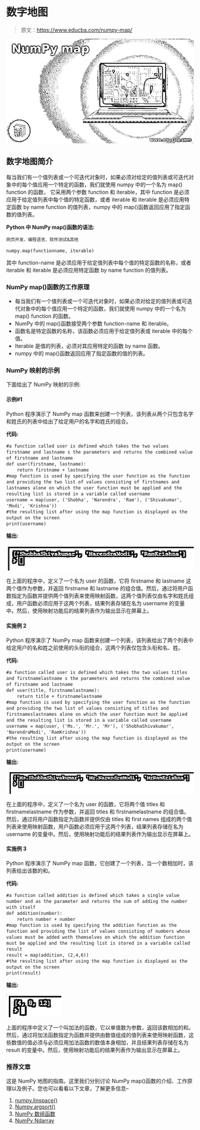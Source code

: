 # 数字地图

> 原文：<https://www.educba.com/numpy-map/>

![NumPy map](img/99ff7ab851c2c405235308c0aad9b40c.png)



## 数字地图简介

每当我们有一个值列表或一个可迭代对象时，如果必须对给定的值列表或可迭代对象中的每个值应用一个特定的函数，我们就使用 numpy 中的一个名为 map() function 的函数， 它采用两个参数 function 和 iterable，其中 function 是必须应用于给定值列表中每个值的特定函数，或者 iterable 和 iterable 是必须应用特定函数 by name function 的值列表，numpy 中的 map()函数返回应用了指定函数的值列表。

**Python 中 NumPy map()函数的语法:**

<small>网页开发、编程语言、软件测试&其他</small>

```
numpy.map(functionname, iterable)
```

其中 function-name 是必须应用于给定值列表中每个值的特定函数的名称，或者 iterable 和 iterable 是必须应用特定函数 by name function 的值列表。

### NumPy map()函数的工作原理

*   每当我们有一个值列表或一个可迭代对象时，如果必须对给定的值列表或可迭代对象中的每个值应用一个特定的函数，我们就使用 numpy 中的一个名为 map() function 的函数。
*   NumPy 中的 map()函数接受两个参数 function-name 和 iterable。
*   函数名是特定函数的名称，该函数必须应用于给定值列表或 iterable 中的每个值。
*   Iterable 是值的列表，必须对其应用特定的函数 by name 函数。
*   numpy 中的 map()函数返回应用了指定函数的值的列表。

### NumPy 映射的示例

下面给出了 NumPy 映射的示例:

#### 示例#1

Python 程序演示了 NumPy map 函数来创建一个列表，该列表从两个只包含名字和姓氏的列表中给出了给定用户的名字和姓氏的组合。

**代码:**

```
#a function called user is defined which takes the two values firstname and lastname s the parameters and returns the combined value of firstname and lastname
def user(firstname, lastname):
    return firstname + lastname
#map function is used by specifying the user function as the function and providing the two list of values consisting of firstnames and lastnames alone on which the user function must be applied and the resulting list is stored in a variable called username
username = map(user, ('Shobha', 'Narendra', 'Ram'), ('Shivakumar', 'Modi', 'Krishna'))
#the resulting list after using the map function is displayed as the output on the screen
print(username)
```

**输出:**

![NumPy map 1](img/638772ffc7a1f09861c1894dc6c3e559.png)



在上面的程序中，定义了一个名为 user 的函数，它将 firstname 和 lastname 这两个值作为参数，并返回 firstname 和 lastname 的组合值。然后，通过将用户函数指定为函数并提供两个值列表来使用映射函数，这两个值列表仅由名字和姓氏组成，用户函数必须应用于这两个列表，结果列表存储在名为 username 的变量中。然后，使用映射功能后的结果列表作为输出显示在屏幕上。

#### 实施例 2

Python 程序演示了 NumPy map 函数来创建一个列表，该列表给出了两个列表中给定用户的名和姓之前使用的头衔的组合，这两个列表仅包含头衔和名、姓。

**代码:**

```
#a function called user is defined which takes the two values titles and firstnamelastname s the parameters and returns the combined value of firstname and lastname
def user(title, firstnamelastname):
    return title + firstnamelastname
#map function is used by specifying the user function as the function and providing the two list of values consisting of titles and firstnameslastnames alone on which the user function must be applied and the resulting list is stored in a variable called username
username = map(user, ('Ms.', 'Mr.', 'Mr'), ('ShobhaShivakumar', 'NarendraModi', 'RamKrishna'))
#the resulting list after using the map function is displayed as the output on the screen
print(username)
```

**输出:**

![NumPy map 2](img/671eeba897c779794e9b1a483505a750.png)



在上面的程序中，定义了一个名为 user 的函数，它将两个值 titles 和 firstnamelastname 作为参数，并返回 titles 和 firstnamelastname 的组合值。然后，通过将用户函数指定为函数并提供仅由 titles 和 first names 组成的两个值列表来使用映射函数，用户函数必须应用于这两个列表，结果列表存储在名为 username 的变量中。然后，使用映射功能后的结果列表作为输出显示在屏幕上。

#### 实施例 3

Python 程序演示了 NumPy map 函数，它创建了一个列表，当一个数相加时，该列表给出该数的和。

**代码:**

```
#a function called addition is defined which takes a single value number and as the parameter and returns the sum of adding the number with itself
def addition(number):
    return number + number
#map function is used by specifying the addition function as the function and providing the list of values consisting of numbers whose values must be added woth themselves on which the addition function must be applied and the resulting list is stored in a variable called result
result = map(addition, (2,4,6))
#the resulting list after using the map function is displayed as the output on the screen
print(result)
```

**输出:**

![create a list which gives a sum of a number](img/06297d3933fa97e14205d02bec838553.png)



上面的程序中定义了一个叫加法的函数，它以单值数为参数，返回该数相加的和。然后，通过将加法函数指定为函数并提供由数值组成的值列表来使用映射函数，这些数值的值必须与必须应用加法函数的数值本身相加，并且结果列表存储在名为 result 的变量中。然后，使用映射功能后的结果列表作为输出显示在屏幕上。

### 推荐文章

这是 NumPy 地图的指南。这里我们分别讨论 NumPy map()函数的介绍、工作原理以及例子。您也可以看看以下文章，了解更多信息–

1.  [numpy.linspace()](https://www.educba.com/numpy-linspace/)
2.  [Numpy.argsort()](https://www.educba.com/numpy-argsort/)
3.  [NumPy 数组函数](https://www.educba.com/numpy-array-functions/)
4.  [NumPy Ndarray](https://www.educba.com/numpy-ndarray/)





